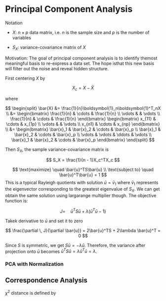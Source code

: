 

# Principal Component Analysis

Notation

- $X$: $n \times p$ data matrix, i.e. $n$ is the sample size and $p$ is the number of variables  

- $S_X$: variance-covariance matrix of $X$



Motivation: The  goal of principal  component  analysis  is  to  identify  themost meaningful basis to re-express a data set.  The hope isthat this new basis will filter out the noise and reveal hidden structure. 


First centering $X$ by 

$$
X_c = X - \bar{X}
$$

where 

$$
\begin{split}
\bar{X} &= \frac{1}{n}\boldsymbol{1}_n\boldsymbol{1}^T_nX \\
&= \begin{bmatrix}
\frac{1}{n} & \cdots & \frac{1}{n} \\
\vdots & & \vdots \\
\frac{1}{n} & \cdots & \frac{1}{n}
\end{bmatrix}
\begin{bmatrix}
x_{11} & \cdots & x_{1p} \\
\vdots & & \vdots \\
x_{n1} & \cdots & x_{np}
\end{bmatrix} \\
&= 
\begin{bmatrix}
\bar{x}_1 & \bar{x}_2 & \cdots & \bar{x}_p \\
\bar{x}_1 & \bar{x}_2 & \cdots & \bar{x}_p \\
\vdots & \vdots & \ddots & \vdots \\
\bar{x}_1 & \bar{x}_2 & \cdots & \bar{x}_p 
\end{bmatrix}
\end{split}
$$

Then $S_X$, the sample variance-covariance matrix is 

$$
S_X = \frac{1}{n - 1}X_c^TX_c
$$



$$
\text{maximize} \quad \bar{u}^TS\bar{u} \\
\text{subject to} \quad \bar{u}^T\bar{u} = 1 
$$
This is a typical Rayleigh quotients with solution $\bar{u} = \bar{v}_1$ where $\bar{v}_1$ represents the eigenvector corresponding to the greatest eigenvalue of $S_X$. We can get obtain the same solution using largarange multiplier though. The objective function is: 


$$
J = \quad \bar{u}^TS\bar{u}  + \lambda(\bar{u}^T\bar{u} - 1) 
$$

Takek derivative to $\bar{u}$ and set it to zero 

$$
\frac{\partial \, J}{\partial \bar{u}} = 2\bar{u}^TS + 2\lambda \bar{u}^T = 0
$$

Since $S$ is symmetric, we get $S\bar{u} = -\lambda\bar{u}$. Therefore, the variance after projection onto $\bar{u}$ becomes $\bar{u}^TS\bar{u} = \lambda\bar{u}^T\bar{u} = \lambda$. 



### PCA with Normalization 


## Correspondence Analysis


$\chi^2$ distance is defined by 

